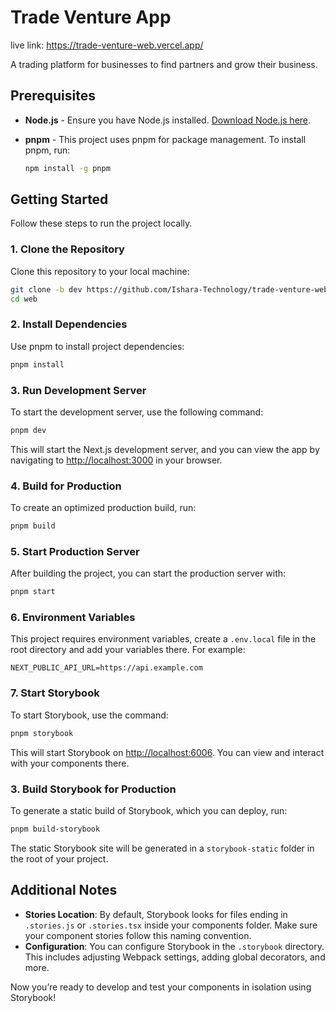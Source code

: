# Trade Venture App

live link: https://trade-venture-web.vercel.app/

A trading platform for businesses to find partners and grow their business. 

## Prerequisites

- **Node.js** - Ensure you have Node.js installed. [Download Node.js here](https://nodejs.org/).
- **pnpm** - This project uses pnpm for package management. To install pnpm, run:
  
  ```bash
  npm install -g pnpm
  ```

## Getting Started

Follow these steps to run the project locally.

### 1. Clone the Repository

Clone this repository to your local machine:

```bash
git clone -b dev https://github.com/Ishara-Technology/trade-venture-web.git web
cd web
```

### 2. Install Dependencies

Use pnpm to install project dependencies:

```bash
pnpm install
```

### 3. Run Development Server

To start the development server, use the following command:

```bash
pnpm dev
```

This will start the Next.js development server, and you can view the app by navigating to [http://localhost:3000](http://localhost:3000) in your browser.

### 4. Build for Production

To create an optimized production build, run:

```bash
pnpm build
```

### 5. Start Production Server

After building the project, you can start the production server with:

```bash
pnpm start
```


### 6. Environment Variables

This project requires environment variables, create a `.env.local` file in the root directory and add your variables there. For example:

```env
NEXT_PUBLIC_API_URL=https://api.example.com
```

### 7. Start Storybook

To start Storybook, use the command:

```bash
pnpm storybook
```

This will start Storybook on [http://localhost:6006](http://localhost:6006). You can view and interact with your components there.

### 3. Build Storybook for Production

To generate a static build of Storybook, which you can deploy, run:

```bash
pnpm build-storybook
```

The static Storybook site will be generated in a `storybook-static` folder in the root of your project.

## Additional Notes

- **Stories Location**: By default, Storybook looks for files ending in `.stories.js` or `.stories.tsx` inside your components folder. Make sure your component stories follow this naming convention.
- **Configuration**: You can configure Storybook in the `.storybook` directory. This includes adjusting Webpack settings, adding global decorators, and more.

Now you’re ready to develop and test your components in isolation using Storybook!
```
